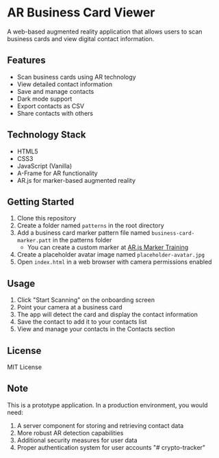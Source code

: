 # AR Business Card Viewer

A web-based augmented reality application that allows users to scan business cards and view digital contact information.

## Features

- Scan business cards using AR technology
- View detailed contact information
- Save and manage contacts
- Dark mode support
- Export contacts as CSV
- Share contacts with others

## Technology Stack

- HTML5
- CSS3
- JavaScript (Vanilla)
- A-Frame for AR functionality
- AR.js for marker-based augmented reality

## Getting Started

1. Clone this repository
2. Create a folder named `patterns` in the root directory
3. Add a business card marker pattern file named `business-card-marker.patt` in the patterns folder
   - You can create a custom marker at [AR.js Marker Training](https://jeromeetienne.github.io/AR.js/three.js/examples/marker-training/examples/generator.html)
4. Create a placeholder avatar image named `placeholder-avatar.jpg` 
5. Open `index.html` in a web browser with camera permissions enabled

## Usage

1. Click "Start Scanning" on the onboarding screen
2. Point your camera at a business card
3. The app will detect the card and display the contact information
4. Save the contact to add it to your contacts list
5. View and manage your contacts in the Contacts section

## License

MIT License

## Note

This is a prototype application. In a production environment, you would need:

1. A server component for storing and retrieving contact data
2. More robust AR detection capabilities
3. Additional security measures for user data
4. Proper authentication system for user accounts "# crypto-tracker" 
